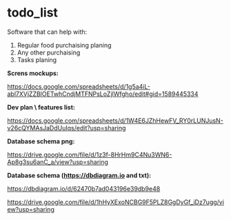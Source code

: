 # <h1>todo_list
Software that can help with:
 1. Regular food purchaising planing
 2. Any other purchaising
 3. Tasks planing

  
<b>Screns mockups:</b>
 
https://docs.google.com/spreadsheets/d/1g5a4iL-abl7XVjZZBlOETwhCndjMTFNPsLoZjlWfgho/edit#gid=1589445334
  
<b> Dev plan \ features list:</b>
  
https://docs.google.com/spreadsheets/d/1W4E6JZhHewFV_RY0rLUNJusN-v26cQYMAsJaDdUuIqs/edit?usp=sharing


 <b>Database schema png: </b>
 
https://drive.google.com/file/d/1z3f-8HrHm9C4Nu3WN6-Ap8g3su6anC_a/view?usp=sharing
  
 <b>Database schema (https://dbdiagram.io and txt): </b>
 
https://dbdiagram.io/d/62470b7ad043196e39db9e48
 
https://drive.google.com/file/d/1hHyXExoNCBG9F5PLZ8GgDyGf_iDz7ugg/view?usp=sharing
